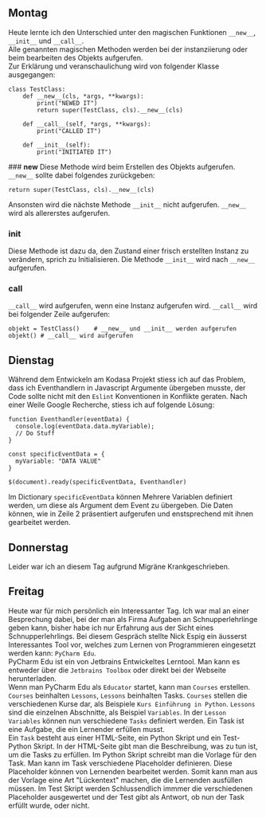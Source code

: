 ## Montag
Heute lernte ich den Unterschied unter den magischen Funktionen `__new__`, `__init__` und `__call__`.  
Alle genannten magischen Methoden werden bei der instanziierung oder beim bearbeiten des Objekts aufgerufen.  
Zur Erklärung und veranschaulichung wird von folgender Klasse ausgegangen:

```
class TestClass:
    def __new__(cls, *args, **kwargs):
        print("NEWED IT")
        return super(TestClass, cls).__new__(cls)

    def __call__(self, *args, **kwargs):
        print("CALLED IT")

    def __init__(self):
        print("INITIATED IT")
```

### __new__
Diese Methode wird beim Erstellen des Objekts aufgerufen. `__new__` sollte dabei folgendes zurückgeben:

```
return super(TestClass, cls).__new__(cls)
```

Ansonsten wird die nächste Methode `__init__` nicht aufgerufen.
`__new__` wird als allererstes aufgerufen.

### __init__
Diese Methode ist dazu da, den Zustand einer frisch erstellten Instanz zu verändern, sprich zu Initialisieren. Die Methode `__init__` wird nach `__new__` aufgerufen.

### __call__
`__call__` wird aufgerufen, wenn eine Instanz aufgerufen wird. `__call__` wird bei folgender Zeile aufgerufen:

```
objekt = TestClass()	# __new__ und __init__ werden aufgerufen
objekt() # __call__ wird aufgerufen
```

## Dienstag
Während dem Entwickeln am Kodasa Projekt stiess ich auf das Problem, dass ich Eventhandlern in Javascript Argumente übergeben musste, der Code sollte nicht mit den `Eslint` Konventionen in Konflikte geraten. Nach einer Weile Google Recherche, stiess ich auf folgende Lösung:

```
function Eventhandler(eventData) {
  console.log(eventData.data.myVariable);
  // Do Stuff
}

const specificEventData = {
  myVariable: "DATA VALUE"
}

$(document).ready(specificEventData, Eventhandler)
```

Im Dictionary `specificEventData` können Mehrere Variablen definiert werden, um diese als Argument dem Event zu übergeben. Die Daten können, wie in Zeile 2 präsentiert aufgerufen und enstsprechend mit ihnen gearbeitet werden.


## Donnerstag
Leider war ich an diesem Tag aufgrund Migräne Krankgeschrieben.

## Freitag
Heute war für mich persönlich ein Interessanter Tag. Ich war mal an einer Besprechung dabei, bei der man als Firma Aufgaben an Schnupperlehrlinge geben kann, bisher habe ich nur Erfahrung aus der Sicht eines Schnupperlehrlings. Bei diesem Gespräch stellte Nick Espig ein äusserst Interessantes Tool vor, welches zum Lernen von Programmieren eingesetzt werden kann: `PyCharm Edu`.  
PyCharm Edu ist ein von Jetbrains Entwickeltes Lerntool. Man kann es entweder über die `Jetbrains Toolbox` oder direkt bei der Webseite herunterladen.  
Wenn man PyCharm Edu als `Educator` startet, kann man `Courses` erstellen. `Courses` beinhalten `Lessons`, `Lessons` beinhalten Tasks. `Courses` stellen die verschiedenen Kurse dar, als Beispiele `Kurs Einführung in Python`. `Lessons` sind die einzelnen Abschnitte, als Beispiel `Variables`. In der `Lesson` `Variables` können nun verschiedene `Tasks` definiert werden. Ein Task ist eine Aufgabe, die ein Lernender erfüllen musst.  
Ein `Task` besteht aus einer HTML-Seite, ein Python Skript und ein Test-Python Skript. In der HTML-Seite gibt man die Beschreibung, was zu tun ist, um die Tasks zu erfüllen. Im Python Skript schreibt man die Vorlage für den Task. Man kann im Task verschiedene Placeholder definieren. Diese Placeholder können von Lernenden bearbeitet werden. Somit kann man aus der Vorlage eine Art "Lückentext" machen, die die Lernenden ausfüllen müssen. Im Test Skript werden Schlussendlich immmer die verschiedenen Placeholder ausgewertet und der Test gibt als Antwort, ob nun der Task erfüllt wurde, oder nicht.


